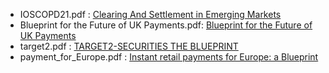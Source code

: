 - IOSCOPD21.pdf : [Clearing And Settlement in Emerging Markets](https://www.iosco.org/library/pubdocs/pdf/IOSCOPD21.pdf)
- Blueprint for the Future of UK Payments.pdf: [Blueprint for the Future of UK Payments](https://implementation.paymentsforum.uk/sites/default/files/Consultation%20Document.pdf)
- target2.pdf : [TARGET2-SECURITIES THE BLUEPRINT](https://www.ecb.europa.eu/pub/pdf/other/t2sblueprint0703en.pdf?b49eeb389d1fe47bf5e8dcccc0cf3587)
- payment_for_Europe.pdf : [Instant retail payments for Europe: a Blueprint](https://www.wsbi-esbg.org/SiteCollectionDocuments/1159.pdf)

